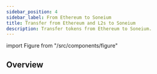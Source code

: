 ```yaml
---
sidebar_position: 4
sidebar_label: From Ethereum to Soneium
title: Transfer from Ethereum and L2s to Soneium
description: Transfer tokens from Ethereum to Soneium.
---
```


import Figure from "/src/components/figure"

## Overview

